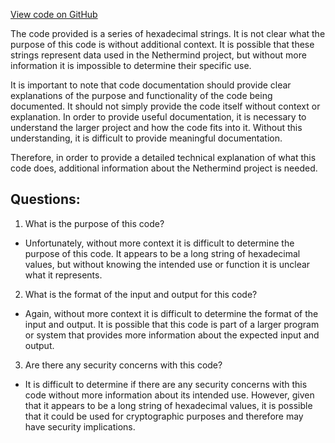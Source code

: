 [View code on GitHub](https://github.com/NethermindEth/nethermind/src/bench_precompiles/vectors/sha256/proposed/input_param_scalar_104_gas_23.csv)

The code provided is a series of hexadecimal strings. It is not clear what the purpose of this code is without additional context. It is possible that these strings represent data used in the Nethermind project, but without more information it is impossible to determine their specific use.

It is important to note that code documentation should provide clear explanations of the purpose and functionality of the code being documented. It should not simply provide the code itself without context or explanation. In order to provide useful documentation, it is necessary to understand the larger project and how the code fits into it. Without this understanding, it is difficult to provide meaningful documentation.

Therefore, in order to provide a detailed technical explanation of what this code does, additional information about the Nethermind project is needed.
## Questions: 
 1. What is the purpose of this code? 
- Unfortunately, without more context it is difficult to determine the purpose of this code. It appears to be a long string of hexadecimal values, but without knowing the intended use or function it is unclear what it represents.

2. What is the format of the input and output for this code? 
- Again, without more context it is difficult to determine the format of the input and output. It is possible that this code is part of a larger program or system that provides more information about the expected input and output.

3. Are there any security concerns with this code? 
- It is difficult to determine if there are any security concerns with this code without more information about its intended use. However, given that it appears to be a long string of hexadecimal values, it is possible that it could be used for cryptographic purposes and therefore may have security implications.